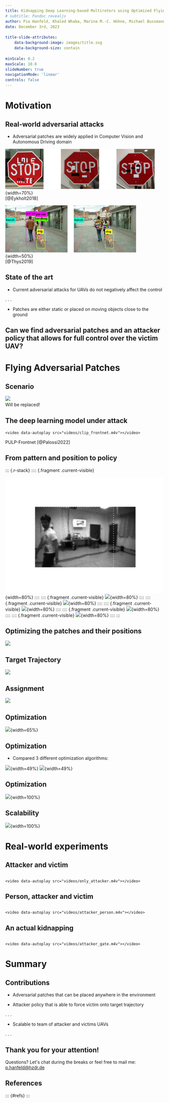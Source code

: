 ```yaml
---
title: Kidnapping Deep Learning-based Multirotors using Optimized Flying Adversarial Patches
# subtitle: Pandoc revealjs
author: Pia Hanfeld, Khaled Whaba, Marina M.-C. Höhne, Michael Bussmann, Wolfgang Hönig
date: December 3rd, 2023

title-slide-attributes:
    data-background-image: images/title.svg
    data-background-size: contain

minScale: 0.2
maxScale: 10.0
slideNumber: true
navigationMode: 'linear'
controls: false
---
```

# Motivation
## Real-world adversarial attacks
* Adversarial patches are widely applied in Computer Vision and Autonomous Driving domain


![](images/patch_stop_signs.svg){width=70%}\
[@Eykholt2018]

![](images/patch_cv.svg){width=50%}\
[@Thys2019]

## State of the art
- Current adversarial attacks for UAVs do not negatively affect the control

. . .

- Patches are either static or placed on moving objects close to the ground

## Can we find adversarial patches and an attacker policy that allows for full control over the victim UAV?

# Flying Adversarial Patches
## Scenario

![](images/overview_v7.png)\
Will be replaced!

## The deep learning model under attack

```{=html}
<video data-autoplay src="videos/clip_frontnet.m4v"></video>
```
PULP-Frontnet [@Palossi2022]


## From pattern and position to policy
::: {.r-stack}
:::: {.fragment .current-visible}
<!-- ```{=html}
<img src="images/retrieve_policy_1_1.png" alt="drawing" height="300"/>
``` -->
![](images/retrieve_policy_1_1.png){width=80%}
::::
:::: {.fragment .current-visible}
![](images/retrieve_policy_1_2.png){width=80%}
::::
:::: {.fragment .current-visible}
![](images/retrieve_policy_1_3.png){width=80%}
::::
:::: {.fragment .current-visible}
![](images/retrieve_policy_2_1.png){width=80%}
::::
:::: {.fragment .current-visible}
![](images/retrieve_policy_2_2.png){width=80%}
::::
:::: {.fragment .current-visible}
![](images/retrieve_policy_3.png){width=80%}
::::
:::

## Optimizing the patches and their positions
![](images/schematic_attack_1.svg)

## Target Trajectory
![](images/target_trajectory.svg)

## Assignment
![](images/schematic_attack_2.svg)

## Optimization
![](images/schematic_attack_3.svg){width=65%}

## Optimization
* Compared 3 different optimization algorithms:

![](images/plot_exp1_2.svg){width=49%}
![](images/plot_exp1_3.svg){width=49%}

## Optimization
![](images/plot_exp1_1.svg){width=100%}

## Scalability
![](images/exp2.svg){width=100%}


# Real-world experiments
## Attacker and victim
## 
```{=html}
<video data-autoplay src="videos/only_attacker.m4v"></video>
```
## Person, attacker and victim
## 
```{=html}
<video data-autoplay src="videos/attacker_person.m4v"></video>
```
## An actual kidnapping
## 
```{=html}
<video data-autoplay src="videos/attacker_gate.m4v"></video>
```

# Summary
## Contributions
- Adversarial patches that can be placed anywhere in the environment

- Attacker policy that is able to force victim onto target trajectory

. . .

- Scalable to team of attacker and victims UAVs

. . .

## Thank you for your attention!
Questions? Let's chat during the breaks or feel free to mail me: p.hanfeld@hzdr.de

## References
::: {#refs}
:::
